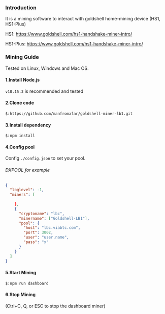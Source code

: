 
### Introduction

It is a mining software to interact with goldshell home-mining device (HS1, HS1-Plus)

HS1: https://www.goldshell.com/hs1-handshake-miner-intro/   

HS1-Plus:  https://www.goldshell.com/hs1-handshake-miner-intro/  


### Mining Guide

Tested on Linux, Windows and Mac OS. 

#### 1.Install Node.js 
```v10.15.3``` is recommended and tested
#### 2.Clone code
 ```$:https://github.com/manfromafar/goldshell-miner-lb1.git```
#### 3.Install dependency
```$:npm install```
#### 4.Config pool
Config `./config.json` to set your pool.
###### DXPOOL for example
``` json
{
  "loglevel": -1,
  "miners": [
 
    },
    {
      "cryptoname": "lbc",
      "minername": ["Goldshell-LB1"],
      "pool": {
        "host": "lbc.viabtc.com",
        "port": 3002,
        "user": "user.name",
        "pass": "x"
      }
    }
  ]
}

```
#### 5.Start Mining
```$:npm run dashboard ```

#### 6.Stop Mining
(Ctrl+C, Q, or ESC to stop the dashboard miner)
